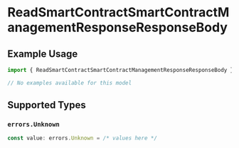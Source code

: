 # ReadSmartContractSmartContractManagementResponseResponseBody

## Example Usage

```typescript
import { ReadSmartContractSmartContractManagementResponseResponseBody } from "@starton/sdk/sdk/models/errors";

// No examples available for this model
```

## Supported Types

### `errors.Unknown`

```typescript
const value: errors.Unknown = /* values here */
```

